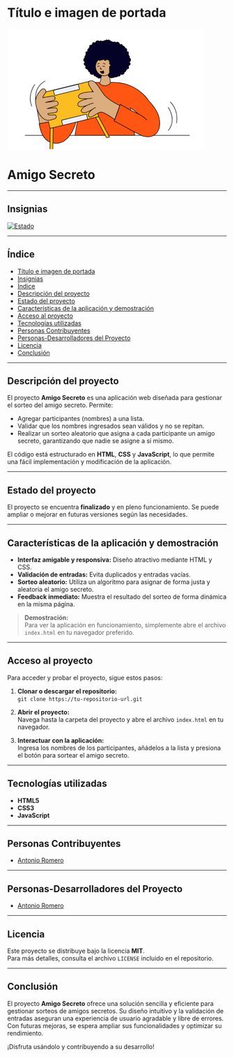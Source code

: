 # Título e imagen de portada

![Amigo Secreto](assets/amigo-secreto.png)

# Amigo Secreto

---

## Insignias

[![Estado](https://img.shields.io/badge/Estado-Finalizado-green)](https://shields.io)

---

## Índice

- [Título e imagen de portada](#título-e-imagen-de-portada)
- [Insignias](#insignias)
- [Índice](#índice)
- [Descripción del proyecto](#descripción-del-proyecto)
- [Estado del proyecto](#estado-del-proyecto)
- [Características de la aplicación y demostración](#características-de-la-aplicación-y-demostración)
- [Acceso al proyecto](#acceso-al-proyecto)
- [Tecnologías utilizadas](#tecnologías-utilizadas)
- [Personas Contribuyentes](#personas-contribuyentes)
- [Personas-Desarrolladores del Proyecto](#personas-desarrolladores-del-proyecto)
- [Licencia](#licencia)
- [Conclusión](#conclusión)

---

## Descripción del proyecto

El proyecto **Amigo Secreto** es una aplicación web diseñada para gestionar el sorteo del amigo secreto. Permite:

- Agregar participantes (nombres) a una lista.
- Validar que los nombres ingresados sean válidos y no se repitan.
- Realizar un sorteo aleatorio que asigna a cada participante un amigo secreto, garantizando que nadie se asigne a sí mismo.

El código está estructurado en **HTML**, **CSS** y **JavaScript**, lo que permite una fácil implementación y modificación de la aplicación.

---

## Estado del proyecto

El proyecto se encuentra **finalizado** y en pleno funcionamiento. Se puede ampliar o mejorar en futuras versiones según las necesidades.

---

## Características de la aplicación y demostración

- **Interfaz amigable y responsiva:** Diseño atractivo mediante HTML y CSS.
- **Validación de entradas:** Evita duplicados y entradas vacías.
- **Sorteo aleatorio:** Utiliza un algoritmo para asignar de forma justa y aleatoria el amigo secreto.
- **Feedback inmediato:** Muestra el resultado del sorteo de forma dinámica en la misma página.

> **Demostración:**  
> Para ver la aplicación en funcionamiento, simplemente abre el archivo `index.html` en tu navegador preferido.

---

## Acceso al proyecto

Para acceder y probar el proyecto, sigue estos pasos:

1. **Clonar o descargar el repositorio:**  
   `git clone https://tu-repositorio-url.git`

2. **Abrir el proyecto:**  
   Navega hasta la carpeta del proyecto y abre el archivo `index.html` en tu navegador.

3. **Interactuar con la aplicación:**  
   Ingresa los nombres de los participantes, añádelos a la lista y presiona el botón para sortear el amigo secreto.

---

## Tecnologías utilizadas

- **HTML5**
- **CSS3**
- **JavaScript**

---

## Personas Contribuyentes

- [Antonio Romero](#)
  
---

## Personas-Desarrolladores del Proyecto

- [Antonio Romero](#)  

---

## Licencia

Este proyecto se distribuye bajo la licencia **MIT**.  
Para más detalles, consulta el archivo `LICENSE` incluido en el repositorio.

---

## Conclusión

El proyecto **Amigo Secreto** ofrece una solución sencilla y eficiente para gestionar sorteos de amigos secretos. Su diseño intuitivo y la validación de entradas aseguran una experiencia de usuario agradable y libre de errores. Con futuras mejoras, se espera ampliar sus funcionalidades y optimizar su rendimiento.

¡Disfruta usándolo y contribuyendo a su desarrollo!
